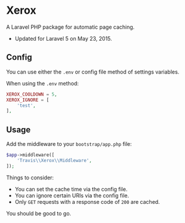 # Xerox

A Laravel PHP package for automatic page caching.

- Updated for Laravel 5 on May 23, 2015.

## Config

You can use either the ``.env`` or config file method of settings variables.

When using the ``.env`` method:

```php
XEROX_COOLDOWN = 5,
XEROX_IGNORE = [
	'test',
],
```

## Usage

Add the middleware to your ``bootstrap/app.php`` file:

```php
$app->middleware([
	'Travis\\Xerox\\Middleware',
]);
```

Things to consider:

- You can set the cache time via the config file.
- You can ignore certain URIs via the config file.
- Only ``GET`` requests with a response code of ``200`` are cached.

You should be good to go.